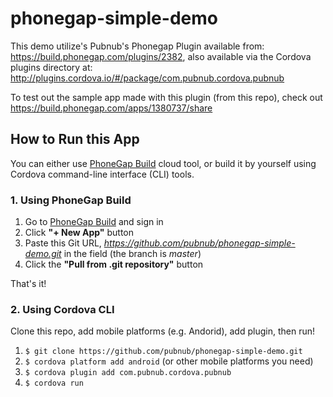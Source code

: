 # phonegap-simple-demo

This demo utilize's Pubnub's Phonegap Plugin available from: https://build.phonegap.com/plugins/2382, also available via the Cordova plugins directory at: http://plugins.cordova.io/#/package/com.pubnub.cordova.pubnub

To test out the sample app made with this plugin (from this repo), 
check out https://build.phonegap.com/apps/1380737/share


## How to Run this App

You can either use [PhoneGap Build](https://build.phonegap.com/apps) cloud tool, or build it by yourself using Cordova command-line interface (CLI) tools.

### 1. Using PhoneGap Build

1. Go to [PhoneGap Build](https://build.phonegap.com/apps) and sign in
2. Click **"+ New App"** button
3. Paste this Git URL, *https://github.com/pubnub/phonegap-simple-demo.git* in the field (the branch is *master*)
4. Click the **"Pull from .git repository"** button

That's it!

### 2. Using Cordova CLI

Clone this repo, add mobile platforms (e.g. Andorid), add plugin, then run!

1. `$ git clone https://github.com/pubnub/phonegap-simple-demo.git`
2. `$ cordova platform add android` (or other mobile platforms you need) 
3. `$ cordova plugin add com.pubnub.cordova.pubnub`
4. `$ cordova run`




